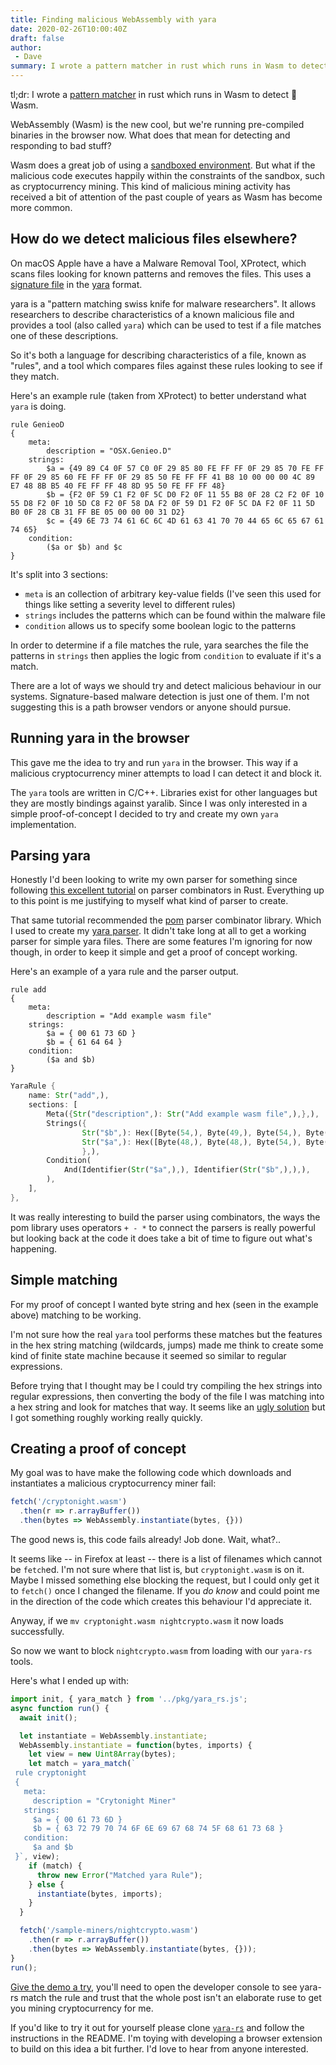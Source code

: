 ```yaml
---
title: Finding malicious WebAssembly with yara
date: 2020-02-26T10:00:40Z
draft: false
author: 
 - Dave
summary: I wrote a pattern matcher in rust which runs in Wasm to detect 👻 Wasm
---
```


tl;dr: I wrote a [pattern matcher][yara-rs] in rust which runs in Wasm to detect
👻 Wasm.

WebAssembly (Wasm) is the new cool, but we're running pre-compiled binaries in
the browser now. What does that mean for detecting and responding to bad stuff?

Wasm does a great job of using a [sandboxed environment][sandbox]. But what if
the malicious code executes happily within the constraints of the sandbox, such
as cryptocurrency mining. This kind of malicious mining activity has received a
bit of attention of the past couple of years as Wasm has become more common.

## How do we detect malicious files elsewhere? ##

On macOS Apple have a have a Malware Removal Tool, XProtect, which scans files
looking for known patterns and removes the files. This uses a [signature
file][signatures] in the [yara][yara] format. 

yara is a "pattern matching swiss knife for malware researchers". It allows
researchers to describe characteristics of a known malicious file and provides a
tool (also called `yara`) which can be used to test if a file matches one of
these descriptions.

So it's both a language for describing characteristics of a file, known as
"rules", and a tool which compares files against these rules looking to see if
they match.

Here's an example rule (taken from XProtect) to better understand what `yara`
is doing.

```yara
rule GenieoD
{
    meta:
        description = "OSX.Genieo.D"
    strings:
        $a = {49 89 C4 0F 57 C0 0F 29 85 80 FE FF FF 0F 29 85 70 FE FF FF 0F 29 85 60 FE FF FF 0F 29 85 50 FE FF FF 41 B8 10 00 00 00 4C 89 E7 48 8B B5 40 FE FF FF 48 8D 95 50 FE FF FF 48}
        $b = {F2 0F 59 C1 F2 0F 5C D0 F2 0F 11 55 B8 0F 28 C2 F2 0F 10 55 D8 F2 0F 10 5D C8 F2 0F 58 DA F2 0F 59 D1 F2 0F 5C DA F2 0F 11 5D B0 0F 28 CB 31 FF BE 05 00 00 00 31 D2}
        $c = {49 6E 73 74 61 6C 6C 4D 61 63 41 70 70 44 65 6C 65 67 61 74 65}
    condition:
        ($a or $b) and $c
}
```

It's split into 3 sections:

 - `meta` is an collection of arbitrary key-value fields (I've seen this used
   for things like setting a severity level to different rules)
 - `strings` includes the patterns which can be found within the malware file
 - `condition` allows us to specify some boolean logic to the patterns
 
In order to determine if a file matches the rule, yara searches the file the
patterns in `strings` then applies the logic from `condition` to evaluate if
it's a match.

There are a lot of ways we should try and detect malicious behaviour in our
systems. Signature-based malware detection is just one of them. I'm not
suggesting this is a path browser vendors or anyone should pursue.

## Running yara in the browser ##

This gave me the idea to try and run `yara` in the browser. This way if a
malicious cryptocurrency miner attempts to load I can detect it and block it.

The `yara` tools are written in C/C++. Libraries exist for other languages but
they are mostly bindings against yaralib. Since I was only interested in a
simple proof-of-concept I decided to try and create my own `yara`
implementation.

## Parsing yara ##

Honestly I'd been looking to write my own parser for something since following
[this excellent tutorial][parser-tutorial] on parser combinators in Rust.
Everything up to this point is me justifying to myself what kind of parser to
create.

That same tutorial recommended the [pom][pom] parser combinator library. Which I
used to create my [yara parser][yara-parser]. It didn't take long at all to get
a working parser for simple yara files. There are some features I'm ignoring for
now though, in order to keep it simple and get a proof of concept working.

Here's an example of a yara rule and the parser output.

```yara
rule add
{
    meta:
        description = "Add example wasm file"
    strings:
        $a = { 00 61 73 6D }
        $b = { 61 64 64 }
    condition:
        ($a and $b)
}
```

```rust
YaraRule {
    name: Str("add",),
    sections: [
        Meta({Str("description",): Str("Add example wasm file",),},),
        Strings({
                Str("$b",): Hex([Byte(54,), Byte(49,), Byte(54,), Byte(52,), Byte(54,), Byte(52,),],),
                Str("$a",): Hex([Byte(48,), Byte(48,), Byte(54,), Byte(49,), Byte(55,), Byte(51,), Byte(54,), Byte(68,),],),
                },),
        Condition(
            And(Identifier(Str("$a",),), Identifier(Str("$b",),),),
        ),
    ],
},
```

It was really interesting to build the parser using combinators, the ways the
pom library uses operators `+ - *` to connect the parsers is really powerful but
looking back at the code it does take a bit of time to figure out what's
happening.

## Simple matching ##

For my proof of concept I wanted byte string and hex (seen in the example above)
matching to be working.

I'm not sure how the real `yara` tool performs these matches but the features in
the hex string matching (wildcards, jumps) made me think to create some kind of
finite state machine because it seemed so similar to regular expressions.

Before trying that I thought may be I could try compiling the hex strings into
regular expressions, then converting the body of the file I was matching into a
hex string and look for matches that way. It seems like an [ugly
solution][matching] but I got something roughly working really quickly.

## Creating a proof of concept ##

My goal was to have make the following code which downloads and instantiates a
malicious cryptocurrency miner fail:

```javascript
fetch('/cryptonight.wasm')
  .then(r => r.arrayBuffer())
  .then(bytes => WebAssembly.instantiate(bytes, {}))
```

The good news is, this code fails already! Job done. Wait, what?..

It seems like -- in Firefox at least -- there is a list of filenames which
cannot be `fetch`ed. I'm not sure where that list is, but `cryptonight.wasm` is
on it. Maybe I missed something else blocking the request, but I could only get
it to `fetch()` once I changed the filename. If you *do know* and could point me
in the direction of the code which creates this behaviour I'd appreciate it.

Anyway, if we `mv cryptonight.wasm nightcrypto.wasm` it now loads successfully.

So now we want to block `nightcrypto.wasm` from loading with our `yara-rs`
tools.

Here's what I ended up with:

```javascript
import init, { yara_match } from '../pkg/yara_rs.js';
async function run() {
  await init();

  let instantiate = WebAssembly.instantiate;
  WebAssembly.instantiate = function(bytes, imports) {
    let view = new Uint8Array(bytes);
    let match = yara_match(`
 rule cryptonight
 {
   meta:
     description = "Crytonight Miner"
   strings:
     $a = { 00 61 73 6D }
     $b = { 63 72 79 70 74 6F 6E 69 67 68 74 5F 68 61 73 68 }
   condition:
     $a and $b
 }`, view);
    if (match) {
      throw new Error("Matched yara Rule");
    } else {
      instantiate(bytes, imports);
    }
  }

  fetch('/sample-miners/nightcrypto.wasm')
    .then(r => r.arrayBuffer())
    .then(bytes => WebAssembly.instantiate(bytes, {}));
}
run();
```

[Give the demo a try](/demo), you'll need to open the developer console to see
yara-rs match the rule and trust that the whole post isn't an elaborate ruse to
get you mining cryptocurrency for me.

If you'd like to try it out for yourself please clone [`yara-rs`][yara-rs] and
follow the instructions in the README. I'm toying with developing a browser
extension to build on this idea a bit further. I'd love to hear from anyone
interested.


[yara-rs]: https://github.com/davbo/yara-rs
[sandbox]: https://webassembly.org/docs/security/
[signatures]: https://gist.github.com/pedramamini/c586a151a978f971b70412ca4485c491
[yara]: https://virustotal.github.io/yara/
[parser-tutorial]: https://bodil.lol/parser-combinators/
[pom]: https://crates.io/crates/pom
[yara-parser]: https://github.com/davbo/yara-rs/blob/627e6c142423855092ecb479d19ce9fc7063b3b2/src/yara/parser.rs
[matching]: https://github.com/davbo/yara-rs/blob/627e6c142423855092ecb479d19ce9fc7063b3b2/src/yara/matcher.rs#L8-L21

